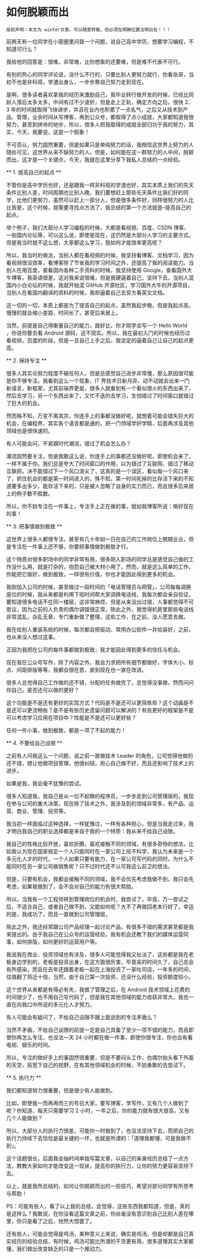 # 如何脱颖而出


 ` 版权声明：本文为 winter文章，可以随意转载，但必须在明确位置注明出处！！！ `

 前两天有一位同学在小密圈里问我一个问题，说自己高中学历，想要学习编程，不知道可行么？

我给他的回答是：很难，非常难，比你想象的还要难，但是难不代表不可行。

有别的热心的同学评论说，没什么不行的，只要比别人更努力就行，你看张哥，当初不也是非科班，学渣出身么，一步步靠自己努力走到现在。

是啊，很多读者喜欢拿我的经历来激励自己，我毕业转行做开发的时候，已经比同龄人落后太多太多，中间有过不少波折，但是走上正轨，确定方向之后，很快 2、3 年的时间就取得飞快进步，并且在业内也积累了一点名气，之后又从技术到产品、管理，业余时间从写博客，再到公众号，都取得了点小成就，大家都知道我很努力，甚至到拼命的地步，所以，很多人把我取得的成就全部归功于我的努力，其实，今天，我要说，这是一个假象！

不可否认，努力固然重要，但是如果只是单纯努力的话，我相信这世界上努力的人随处可见，这世界从来不缺努力的人，但是，如何能在这一群努力的人中间，脱颖而出，这才是一个关键点，今天，我就在这里分享下我私人总结的一点经验。

** 1. 提高自己的起点 **

不管你是高中学历也好，还是跟我一样非科班的学渣也好，其实本质上我们的先天条件比别人差，时间周期也比别人晚，我们要想赶上那些先天条件比我们好的同学，比他们更努力，虽然可以赶上一部分人，但是很多条件好，同样很努力的人比比皆是，这个时候，就需要寻找点方法了，我总结的第一个方法就是–提高自己的起点。

举个例子，我们大部分人学习编程的时候，大都是看视频、百度、CSDN 博客、一些国内论坛等，可以这么说，即使是现在，这仍然是大部分人学习的主要方式。但是我当时就不这么想，大家都这么学习，我如何才能效率更高呢？

所以，我当时的做法，当别人都在看视频的时候，我坚持看博客、文档学习，因为看视频很没效率，看博客除了节省我的学习时间之外，还提高了我的阅读能力。当别人在用百度，查看国内各种二手资料的时候，我坚持使用 Google，查看国外大牛博客，我英语很差，这对我来说很难，但是我硬逼着自己，坚持下去，当别人混国内小白论坛的时候，我就开始混 GitHub 开源社区，学习国外大牛的开源项目，当别人在看国内翻译的资料的时候，我却逼着自己去官方看英文文档。

这一切的一切，本质上都是为了提高自己的起点，虽然我起步晚，但是我起点高，慢慢的就会缩小差距，时间长了，甚至后来居上。

当然，前提是自己得衡量自己的能力，就好比，你才刚学会写一个 Hello World ，你说你要去看 Android 源码，这不现实。所以，我在最初入门的时候也经历过看视频，百度的阶段，但是一旦自己上手之后，我坚定的逼着自己让自己的起点更高。

** 2. 保持专注 **

很多人其实论努力程度不输任何人，但是总感觉自己进步非常慢，那么原因很可能是你不够专注。我看到这么一个现象，IT 界技术日新月异，动不动就会出来一门新语言，新框架，尤其前端界更是，很多人就看到有一个看似很火的东西出来了，然后去学习，另一个东西出来了，又忙不迭的去学习，生怕错过了时间窗口就错过了巨大的机会。

然而殊不知，万变不离其宗，你连手上的事都没做好呢，就想着可能会错失巨大的机会，在编程界，其实各个语言都是通的，把一门领域学好学精，后面再涉及其他领域也是很快速的。

有人可能会问，不紧跟时代潮流，错过了机会怎么办？

潮流固然要关注，但是我敢这么说，你连手上的事都还没做好呢，即使机会来了，一样不属于你。我们总是夸大了时间窗口的作用，以为错过了互联网、错过了移动互联网，决不能错过下一个风口浪尖了，这真的是一个误区，看似每一个风口来了，抓住机会的都是第一时间进入的，殊不知，第一时间死掉的比存活下来的不知道要多出多少，能存活下来的，只是被人忽略了自身的实力而已，而且很多后来居上的例子数不胜数。

所以，你不妨专注在一件事上，专注手上正在做的事，就如我博客所说：做好现在的事！

** 3. 把事情做到极致 **

这世界上很多人都很专注，甚至有几十年如一日在自己的工作岗位上兢兢业业，但是专注在一件事上还不够，你要把事情做到极致才行。

这个特质对很多职场中的同学非常有用，很多刚入职场的同学总是感觉自己做的工作没什么用，就是打杂的，抱怨自己被大材小用了，然而，就是这么简单的工作，你能把它做好，做到极致，一样很有价值，你也才能因此得到更多的机会。

我刚加入公司的时候，甚至做过一段时间的「电话管理员与网管」，公司每每调换座位的时候，我从来都是利用下班时间帮大家调换电话线，我每次都会亲自验证，要知道很多电话不在同一楼层，这非常麻烦，但是从来没出过错，人事都觉得不可思议，因为之前的人负责的偶尔调错很正常。除此之外，我觉得机房里那些电话线非常混乱，杂乱无章，专门重新做了整理，这些工作，在之前，没人愿意去做。

我在给别人重装系统的时候，每次都会把驱动、常用办公软件一并给装好，之前，也从来没人想过这事。

正因为我把在公司的每件事都做到极致，我才能因此得到更多的信任与机会。

现在我在公众号写作，除了内容之外，我会力求把所有细节都做好，字体大小、标点、间距排版等等，我都会很在意，直到现在也一直在改进。

很多人总觉得自己工作做的还不错，分配的任务做完了，总觉得没事做，然而问问你自己，是否还可以做的更好？

这个功能是不是还有更好的实现方式？代码是不是还可以更简练些？这个动画是不是还可以更流畅些？是不是有些历史遗留问题可以解决的？有些更好的框架是不是可以考虑学习应用在项目中？性能是不是还可以更好些？

任何一件小事，做到极致，都是一项了不起的能力！

** 4. 不要给自己设限 **

之前有人问我这么一个问题，说之前一直做技术 Leader 的角色，公司觉得他做的还不错，想让他做项目管理，他很纠结，担心自己做不好，而且还影响了技术上的进步。

如果是我，我会毫不犹豫的尝试。

很多人知道我，我自己是从一位不起眼的程序员，一步步走到公司管理层的，我现在参与公司的重大决策，现在除了技术之外，我涉及到的领域非常多，有产品、运营、商业、管理、投资等。

我当初一样面临过这种选择，一样犹豫过，一样有各种担心，但是当我走过来，我才明白我自己的职业选择都是来自于我的一个特质：我从来不给自己设限。

我自己的性格比较开放，喜欢折腾，喜欢接触不同的领域，有很多奇特的想法，比如我认为现在国家规定一个人只能同时在一家公司上班不科学，我认为未来是一个多元化人才的时代，一个人如果只要有能力，在一家公司写代码的同时，为什么不能同时在另一家公司做销售呢？只不过时代还不认可我这么前卫的想法。

但是，只要有机会，我都会接触不同的领域，我不会优先考虑我做不到，我只会先考虑，如果我做到了，会不会对自己的能力有很大帮助。

所以，当我有一个工程师转到管理岗位的机会时，我尝试了，毕竟，万一尝试之后，不适合自己，或者自己做不到，又能如何呢？大不了再做回老本行好了。幸运的是，我成功了，而且一直做到公司管理层。

除此之外，我还经常跟公司产品经理一起讨论产品，有很多不错的需求甚至都是我来提出的。由于我自己在公众号的运营经验，我有机会还教下我们的媒体运营同事，如何排版，如何更好的运营用户等。

我说我在商业、投资领域也有涉及，很多人可能觉得我又扯淡了，这些都是我在老板身边学到的，老板是投资出身，在这方面很厉害，毕竟呆的时间久了，自己总会有所感染，而且在去年还跟着老板一起在上海投资了一家吐司店，一年多的时间，估值翻了将近十倍，当然，由于自己第一次投资，还没什么经验，投资额度较小。

这个世界从来都是有得必有失，我做了管理之后，在 Android 技术领域上花费的时间很少了，也不用自己写代码了，但是我在其他领域的能力收获非常大，我也一直在向我口中所说的多元化人才努力。

有人可能会有疑问了，不给自己设限不跟上面说到的专注矛盾么？

当然不矛盾，不给自己设限的前提一定是自己具备了至少一项不错的能力，而且即使你再怎么专注，也没法一天 24 小时都在做一件事，即使你很专注，你也会有看电视、娱乐的时间。

所以，专注的做好手上的事固然很重要，但是不要闷头工作，也偶尔抬头看下外面的天空，拓宽下自己的视野，在有其他领域机会的时候，不妨勇敢的去尝试下。

** 5. 执行力 **

我们都知道努力很重要，但是很少有人能做到。

比如，即使我一而再再而三的号召大家，要写博客，学写作，又有几个人做到了呢？你知道，每天只需要学习 2 小时，一年之后，你的能力就有很大提高，又有几个人能做到？

所以，大部分人的执行力很差，可能你一时做到了，也没法坚持下去，而把自己的执行力持续下去恰恰是最关键的一环，也就是所谓的：「道理我都懂，可是我做不到」。

这个话题很长，后面我会抽时间单独写篇文章，以自己的亲身经历总结了一点方法，教教大家如何才能改变这一现状，提高你的执行力，让你的努力更容易坚持下去。

以上，就是我所总结的，如何让你脱颖而出的一些技巧，希望对部分同学有所思考与帮助！

PS：可能有些人，看了以上我的总结，会觉得，这些东西我都知道，但是，真的是这样么？我敢说，在你没看这篇文章之前，你丝毫没有意识到自己比别人差在哪里，你只是看了之后，恍然大悟罢了。

还有些人，可能会觉得是鸡汤，某种意义上来说，确实是鸡汤，但是却都是自己真实经历的经验总结，有时候，鸡汤可能比所谓的干货更有用，很多道理其实大家都懂，我们做出改变缺乏的只是一个推动力。
